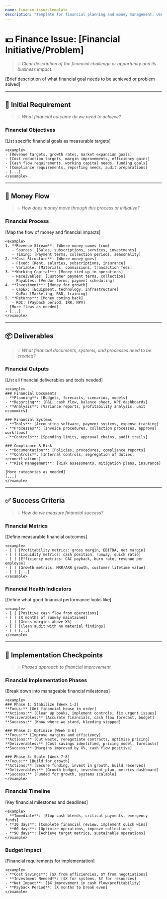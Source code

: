```yaml
---
name: finance-issue-template
description: "Template for financial planning and money management. Use when addressing budgeting, cash flow, cost reduction, revenue optimization, or financial compliance issues."
---
```

# 💵 Finance Issue: [Financial Initiative/Problem]
> 💡 *Clear description of the financial challenge or opportunity and its business impact.*

[Brief description of what financial goal needs to be achieved or problem solved]

---

## 📝 Initial Requirement
> 💡 *What financial outcome do we need to achieve?*

### Financial Objectives
[List specific financial goals as measurable targets]

```
<example>
- [Revenue targets, growth rates, market expansion goals]
- [Cost reduction targets, margin improvements, efficiency gains]
- [Cash flow requirements, working capital needs, funding goals]
- [Compliance requirements, reporting needs, audit preparations]
- [...]
</example>
```

---

## 🌊 Money Flow
> 💡 *How does money move through this process or initiative?*

### Financial Process
[Map the flow of money and financial impacts]

```
<example>
1. **Revenue Stream**: [Where money comes from]
   - Sources: [Sales, subscriptions, services, investments]
   - Timing: [Payment terms, collection periods, seasonality]
2. **Cost Structure**: [Where money goes]
   - Fixed: [Rent, salaries, subscriptions, insurance]
   - Variable: [Materials, commissions, transaction fees]
3. **Working Capital**: [Money tied up in operations]
   - Receivables: [Customer payment terms, collection]
   - Payables: [Vendor terms, payment scheduling]
4. **Investment**: [Money for growth]
   - CapEx: [Equipment, technology, infrastructure]
   - OpEx: [Marketing, R&D, training]
5. **Returns**: [Money coming back]
   - ROI: [Payback period, IRR, NPV]
- [More flows as needed]
- [...]
</example>
```

---

## 📦 Deliverables
> 💡 *What financial documents, systems, and processes need to be created?*

### Financial Outputs
[List all financial deliverables and tools needed]

```
<example>
### Financial Documents
- **Planning**: [Budgets, forecasts, scenarios, models]
- **Reporting**: [P&L, cash flow, balance sheet, KPI dashboards]
- **Analysis**: [Variance reports, profitability analysis, unit economics]

### Financial Systems
- **Tools**: [Accounting software, payment systems, expense tracking]
- **Processes**: [Invoice procedures, collection processes, approval workflows]
- **Controls**: [Spending limits, approval chains, audit trails]

### Compliance & Risk
- **Documentation**: [Policies, procedures, compliance reports]
- **Controls**: [Internal controls, segregation of duties, reconciliations]
- **Risk Management**: [Risk assessments, mitigation plans, insurance]

[More categories as needed]
[...]
</example>
```

---

## ✅ Success Criteria
> 💡 *How do we measure financial success?*

### Financial Metrics
[Define measurable financial outcomes]

```
<example>
- [ ] [Profitability metrics: gross margin, EBITDA, net margin]
- [ ] [Liquidity metrics: cash position, runway, quick ratio]
- [ ] [Efficiency metrics: CAC payback, burn rate, revenue per employee]
- [ ] [Growth metrics: MRR/ARR growth, customer lifetime value]
- [ ] [...]
</example>
```

### Financial Health Indicators
[Define what good financial performance looks like]

```
<example>
- [ ] [Positive cash flow from operations]
- [ ] [X months of runway maintained]
- [ ] [Gross margins above X%]
- [ ] [Clean audit with no material findings]
- [ ] [...]
</example>
```

---

## 🎯 Implementation Checkpoints
> 💡 *Phased approach to financial improvement*

### Financial Implementation Phases
[Break down into manageable financial milestones]

```
<example>
### Phase 1: Stabilize [Week 1-2]
**Focus:** [Get financial house in order]
**Actions:** [Clean up books, implement controls, fix urgent issues]
**Deliverables:** [Accurate financials, cash flow forecast, budget]
**Success:** [Know where we stand, bleeding stopped]

### Phase 2: Optimize [Week 3-6]
**Focus:** [Improve margins and efficiency]
**Actions:** [Cut waste, renegotiate contracts, optimize pricing]
**Deliverables:** [Cost savings identified, pricing model, forecasts]
**Success:** [Margins improved by X%, cash flow positive]

### Phase 3: Scale [Week 7-8]
**Focus:** [Build for growth]
**Actions:** [Secure funding, invest in growth, build reserves]
**Deliverables:** [Growth budget, investment plan, metrics dashboard]
**Success:** [Funded for growth, systems scalable]
</example>
```

### Financial Timeline
[Key financial milestones and deadlines]

```
<example>
- **Immediate**: [Stop cash bleeds, critical payments, emergency funds]
- **30 days**: [Complete financial review, implement quick wins]
- **60 days**: [Optimize operations, improve collections]
- **90 days**: [Achieve target metrics, sustainable operations]
</example>
```

### Budget Impact
[Financial requirements for implementation]

```
<example>
- **Cost Savings**: [$X from efficiencies, $Y from negotiations]
- **Investment Needed**: [$X for systems, $Y for resources]
- **Net Impact**: [$X improvement in cash flow/profitability]
- **Payback Period**: [X months to break even]
</example>
```